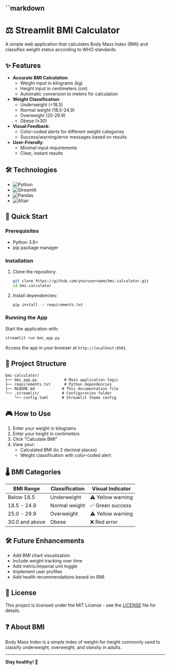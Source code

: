 ``markdown
---
# ⚖️ Streamlit BMI Calculator

A simple web application that calculates Body Mass Index (BMI) and classifies weight status according to WHO standards.


## ✨ Features

- **Accurate BMI Calculation**:
  - Weight input in kilograms (kg)
  - Height input in centimeters (cm)
  - Automatic conversion to meters for calculation
- **Weight Classification**:
  - Underweight (<18.5)
  - Normal weight (18.5-24.9)
  - Overweight (25-29.9)
  - Obese (≥30)
- **Visual Feedback**:
  - Color-coded alerts for different weight categories
  - Success/warning/error messages based on results
- **User-Friendly**:
  - Minimal input requirements
  - Clear, instant results

## 🛠️ Technologies

- ![Python](https://img.shields.io/badge/Python-3.8%2B-blue)
- ![Streamlit](https://img.shields.io/badge/Streamlit-1.22.0-FF4B4B)
- ![Pandas](https://img.shields.io/badge/Pandas-1.5.3-150458)
- ![Altair](https://img.shields.io/badge/Altair-4.2.0-42A5F5)

## 🚀 Quick Start

### Prerequisites
- Python 3.8+
- pip package manager

### Installation
1. Clone the repository:
   ```bash
   git clone https://github.com/yourusername/bmi-calculator.git
   cd bmi-calculator
   ```

2. Install dependencies:
   ```bash
   pip install -r requirements.txt
   ```

### Running the App
Start the application with:
```bash
streamlit run bmi_app.py
```

Access the app in your browser at `http://localhost:8501`.

## 📂 Project Structure
```
bmi-calculator/
├── bmi_app.py            # Main application logic
├── requirements.txt      # Python dependencies
├── README.md            # This documentation file
└── .streamlit/          # Configuration folder
    └── config.toml      # Streamlit theme config
```

## 🎮 How to Use
1. Enter your weight in kilograms
2. Enter your height in centimeters
3. Click "Calculate BMI"
4. View your:
   - Calculated BMI (to 2 decimal places)
   - Weight classification with color-coded alert

## 🌡️ BMI Categories
| BMI Range       | Classification | Visual Indicator |
|----------------|---------------|------------------|
| Below 18.5     | Underweight   | ⚠️ Yellow warning |
| 18.5 - 24.9    | Normal weight | ✅ Green success  |
| 25.0 - 29.9    | Overweight    | ⚠️ Yellow warning |
| 30.0 and above | Obese         | ❌ Red error      |

## 🛠️ Future Enhancements
- Add BMI chart visualization
- Include weight tracking over time
- Add metric/imperial unit toggle
- Implement user profiles
- Add health recommendations based on BMI

## 📜 License
This project is licensed under the MIT License - see the [LICENSE](LICENSE) file for details.

## ❓ About BMI
Body Mass Index is a simple index of weight-for-height commonly used to classify underweight, overweight, and obesity in adults.

---

**Stay healthy!** 💪
```
